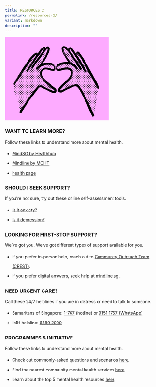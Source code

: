 ```yaml
---
title: RESOURCES 2
permalink: /resources-2/
variant: markdown
description: ""
---
```

![](/images/Webpage%20assets/resources_hero.png)

### **WANT TO LEARN MORE?**
<p style="margin-top:0px;">Follow these links to understand more about mental health.</p>
<ul style="margin-top:0px;margin-bottom:0px;line-height:2rem">
<li style="margin-top:0px;margin-bottom:0px;line-height:2rem"><a target="_blank" href="https://www.healthhub.sg/programmes/mindsg/discover#home">MindSG by Healthhub</a></li>
<li target="_blank" style="margin-top:0px;margin-bottom:0px;line-height:2rem"><a href="https://mindline.sg/">Mindline by MOHT</a></li>
<li target="_blank" style="margin-top:0px;margin-bottom:0px;line-height:2rem"><a href="https://www.aic.sg/caregiving/helpful-online-tools-for-mental-health/">health page</a>
</li></ul>

### **SHOULD I SEEK SUPPORT?**
<p style="margin-top:0px;">If you’re not sure, try out these online self-assessment tools.</p>
<ul style="margin-top:0px;margin-bottom:0px;line-height:2rem">
<li style="margin-top:0px;margin-bottom:0px;line-height:2rem"><a target="_blank" href="https://placehold.co/600?text=placeholder\nis+it+anxiety?">Is it anxiety?</a></li>
<li style="margin-top:0px;margin-bottom:0px;line-height:2rem"><a target="_blank" href="https://placehold.co/600?text=placeholder\nis+it+depression?">Is it depression?</a></li>
</ul>

### **LOOKING FOR FIRST-STOP SUPPORT?**
<p style="margin-top:0px;">We’ve got you. We’ve got different types of support available for you.</p>
<ul style="margin-top:0px;margin-bottom:0px;line-height:2rem">
<li style="margin-top:0px;margin-bottom:0px;line-height:2rem">If you prefer in-person help, reach out to <a target="_blank" href="https://mindline.sg/youth/mental-health-service-providers/search?type=enquiry-support">Community Outreach Team (CREST)</a>.</li>
<li style="margin-top:0px;margin-bottom:0px;line-height:2rem">If you prefer digital answers, seek help at <a target="_blank" href="https://mindline.sg/">mindline.sg</a>.</li>
</ul>


### **NEED URGENT CARE?**
<p style="margin-top:0px;">Call these 24/7 helplines if you are in distress or need to talk to someone.</p>
<ul style="margin-top:0px;margin-bottom:0px;line-height:2rem">
<li style="margin-top:0px;margin-bottom:0px;line-height:2rem">Samaritans of Singapore: <a target="_blank" href="tel:1767">1-767</a> (hotline) or <a target="_blank" href="https://api.whatsapp.com/send/?phone=%2B6591511767&amp;text&amp;type=phone_number&amp;app_absent=0">9151 1767 (WhatsApp)</a></li>
	<li style="margin-top:0px;margin-bottom:0px;line-height:2rem">IMH helpline: <a target="_blank" href="tel:63892000">6389 2000</a></li>
</ul>

### **PROGRAMMES &amp; INITIATIVE**
<p style="margin-top:0px;">Follow these links to understand more about mental health.</p>
<ul style="margin-top:0px;margin-bottom:0px;line-height:2rem">
<li style="margin-top:0px;margin-bottom:0px;line-height:2rem">Check out commonly-asked questions and scenarios <a target="_blank" href="https://placehold.co/600?text=placeholder\nfaq">here</a>.</li>
<li style="margin-top:0px;margin-bottom:0px;line-height:2rem">Find the nearest community mental health services <a target="_blank" href="https://placehold.co/600?text=placeholder\nfind+nearest+service">here</a>.</li>
<li style="margin-top:0px;margin-bottom:0px;line-height:2rem">Learn about the top 5 mental health resources <a target="_blank" href="https://placehold.co/600?text=placeholder\nTop+5+Resources">here</a>.</li>
</ul>
